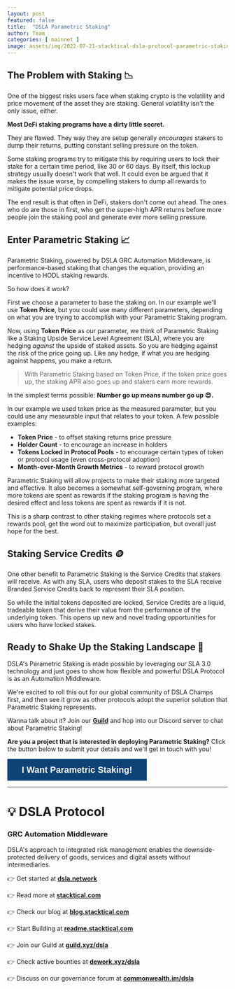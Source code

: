 ```yaml
---
layout: post
featured: false
title:  "DSLA Parametric Staking"
author: Team
categories: [ mainnet ]
image: assets/img/2022-07-21-stacktical-dsla-protocol-parametric-staking-blockchain-cryptocurrency-fintech-legaltech-insurtech-itsm-slm-sla-defi-nft.jpg
---
```


## The Problem with Staking 📉

One of the biggest risks users face when staking crypto is the volatility and price movement of the asset they are staking. General volatility isn't the only issue, either.

**Most DeFi staking programs have a dirty little secret.**

They are flawed. They way they are setup generally *encourages* stakers to dump their returns, putting constant selling pressure on the token.

Some staking programs try to mitigate this by requiring users to lock their stake for a certain time period, like 30 or 60 days. By itself, this lockup strategy usually doesn't work that well. It could even be argued that it makes the issue worse, by compelling stakers to dump all rewards to mitigate potential price drops.

The end result is that often in DeFi, stakers don't come out ahead. The ones who do are those in first, who get the super-high APR returns before more people join the staking pool and generate ever more selling pressure.

## Enter Parametric Staking 📈

Parametric Staking, powered by DSLA GRC Automation Middleware, is performance-based staking that changes the equation, providing an incentive to HODL staking rewards.

So how does it work?

First we choose a parameter to base the staking on. In our example we'll use **Token Price**, but you could use many different parameters, depending on what you are trying to accomplish with your Parametric Staking program.

Now, using **Token Price** as our parameter, we think of Parametric Staking like a Staking Upside Service Level Agreement (SLA), where you are hedging *against* the upside of staked assets. So you are hedging against the risk of the price going up. Like any hedge, if what you are hedging against happens, you make a return.

> With Parametric Staking based on Token Price, if the token price goes up, the staking APR also goes up and stakers earn more rewards.

In the simplest terms possible: **Number go up means number go up 😊.**

In our example we used token price as the measured parameter, but you could use any measurable input that relates to your token. A few possible examples:
* **Token Price** - to offset staking returns price pressure
* **Holder Count** - to encourage an increase in holders
* **Tokens Locked in Protocol Pools** - to encourage certain types of token or protocol usage (even cross-protocol adoption)
* **Month-over-Month Growth Metrics** - to reward protocol growth

Parametric Staking will allow projects to make their staking more targeted and effective. It also becomes a somewhat self-governing program, where more tokens are spent as rewards if the staking program is having the desired effect and less tokens are spent as rewards if it is not.

This is a sharp contrast to other staking regimes where protocols set a rewards pool, get the word out to maximize participation, but overall just hope for the best.

## Staking Service Credits 🪙

One other benefit to Parametric Staking is the Service Credits that stakers will receive. As with any SLA, users who deposit stakes to the SLA receive Branded Service Credits back to represent their SLA position. 

So while the initial tokens deposited are locked, Service Credits are a liquid, tradeable token that derive their value from the performance of the underlying token. This opens up new and novel trading opportunities for users who have locked stakes.

## Ready to Shake Up the Staking Landscape 🌋

DSLA's Parametric Staking is made possible by leveraging our SLA 3.0 technology and just goes to show how flexible and powerful DSLA Protocol is as an Automation Middleware.

We're excited to roll this out for our global community of DSLA Champs first, and then see it grow as other protocols adopt the superior solution that Parametric Staking represents.

Wanna talk about it? Join our [**Guild**](https://guild.xyz/dsla) and hop into our Discord server to chat about Parametric Staking!

**Are you a project that is interested in deploying Parametric Staking?** Click the button below to submit your details and we'll get in touch with you!

<button data-tf-popup="hpTZqog5" data-tf-auto-close="1000" data-tf-iframe-props="title=Parametric Staking with DSLA" data-tf-medium="snippet" style="all:unset;font-family:Helvetica,Arial,sans-serif;display:inline-block;max-width:100%;white-space:nowrap;overflow:hidden;text-overflow:ellipsis;background-color:#0E4377;color:#FFFFFF;font-size:20px;border-radius:0px;padding:0 33px;font-weight:bold;height:50px;cursor:pointer;line-height:50px;text-align:center;margin:0;text-decoration:none;">I Want Parametric Staking!</button><script src="//embed.typeform.com/next/embed.js"></script>

---

# 💡 DSLA Protocol

### GRC Automation Middleware

DSLA's approach to integrated risk management enables the downside-protected delivery of goods, services and digital assets without intermediaries.

👉 Get started at **[dsla.network](https://dsla.network)** 

👉 Read more at [**stacktical.com**](https://stacktical.com)

👉 Check our blog at [**blog.stacktical.com**](https://blog.stacktical.com)

👉 Start Building at [**readme.stacktical.com**](https://readme.stacktical.com/developer-guide/)

👉 Join our Guild at [**guild.xyz/dsla**](https://guild.xyz/dsla)

👉 Check active bounties at [**dework.xyz/dsla**](https://dework.xyz/dsla)

👉 Discuss on our governance forum at [**commonwealth.im/dsla**](https://commonwealth.im/dsla)